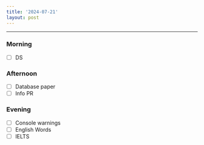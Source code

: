 ```yaml
---
title: '2024-07-21'
layout: post
---
```


---

### Morning

- [ ] DS

### Afternoon

- [ ] Database paper
- [ ] Info PR

### Evening

- [ ] Console warnings
- [ ] English Words
- [ ] IELTS
